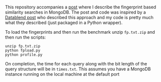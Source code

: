 This repository accompanies a [post](http://blog.rguha.net/?p=1300) where I describe the fingerprint based similarity searches in MongoDB. The post and code was inspired by a [Datablend post](http://datablend.be/?p=265) who described this approach and my code is pretty much what they described (just packaged in a Python wrapper).

To load the fingerprints and then run the benchmark unzip ```fp.txt.zip``` and then run the scripts:
```
unzip fp.txt.zip
python fpload.py
python profile.py
```
On completion, the time for each query along with the bit length of the query structure will be in ```times.txt```. This assumes you have a MongoDB instance running on the local machine at the default port
